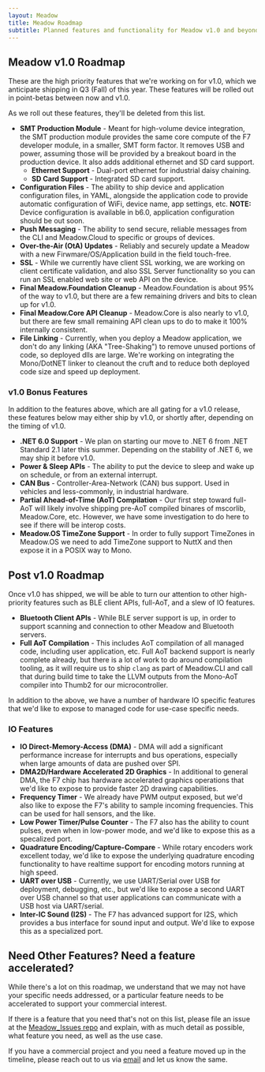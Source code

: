 ```yaml
---
layout: Meadow
title: Meadow Roadmap
subtitle: Planned features and functionality for Meadow v1.0 and beyond.
---
```


## Meadow v1.0 Roadmap

These are the high priority features that we're working on for v1.0, which we anticipate shipping in Q3 (Fall) of this year. These features will be rolled out in point-betas between now and v1.0.

As we roll out these features, they'll be deleted from this list.

 * **SMT Production Module** - Meant for high-volume device integration, the SMT production module provides the same core compute of the F7 developer module, in a smaller, SMT form factor. It removes USB and power, assuming those will be provided by a breakout board in the production device. It also adds additional ethernet and SD card support.
   * **Ethernet Support** - Dual-port ethernet for industrial daisy chaining.
   * **SD Card Support** - Integrated SD card support.
 * **Configuration Files** - The ability to ship device and application configuration files, in YAML, alongside the application code to provide automatic configuration of WiFi, device name, app settings, etc. **NOTE:** Device configuration is available in b6.0, application configuration should be out soon.
 * **Push Messaging** - The ability to send secure, reliable messages from the CLI and Meadow.Cloud to specific or groups of devices.
 * **Over-the-Air (OtA) Updates** - Reliably and securely update a Meadow with a new Firwmare/OS/Application build in the field touch-free.
 * **SSL** - While we currently have client SSL working, we are working on client certificate validation, and also SSL Server functionality so you can run an SSL enabled web site or web API on the device.
 * **Final Meadow.Foundation Cleanup** - Meadow.Foundation is about 95% of the way to v1.0, but there are a few remaining drivers and bits to clean up for v1.0.
 * **Final Meadow.Core API Cleanup** - Meadow.Core is also nearly to v1.0, but there are few small remaining API clean ups to do to make it 100% internally consistent.
 * **File Linking** - Currently, when you deploy a Meadow application, we don't do any linking (AKA "Tree-Shaking") to remove unused portions of code, so deployed dlls are large. We're working on integrating the Mono/DotNET linker to cleanout the cruft and to reduce both deployed code size and speed up deployment.
 
### v1.0 Bonus Features

In addition to the features above, which are all gating for a v1.0 release, these features below may either ship by v1.0, or shortly after, depending on the timing of v1.0.
 
 * **.NET 6.0 Support** - We plan on starting our move to .NET 6 from .NET Standard 2.1 later this summer. Depending on the stability of .NET 6, we may ship it before v1.0.
 * **Power & Sleep APIs** - The ability to put the device to sleep and wake up on schedule, or from an external interrupt.
 * **CAN Bus** - Controller-Area-Network (CAN) bus support. Used in vehicles and less-commonly, in industrial hardware.
 * **Partial Ahead-of-Time (AoT) Compilation** - Our first step toward full-AoT will likely involve shipping pre-AoT compiled binares of mscorlib, Meadow.Core, etc. However, we have some investigation to do here to see if there will be interop costs.
 * **Meadow.OS TimeZone Support** - In order to fully support TimeZones in Meadow.OS we need to add TimeZone support to NuttX and then expose it in a POSIX way to Mono.

## Post v1.0 Roadmap

Once v1.0 has shipped, we will be able to turn our attention to other high-priority features such as BLE client APIs, full-AoT, and a slew of IO features.

 * **Bluetooth Client APIs** - While BLE server support is up, in order to support scanning and connection to other Meadow and Bluetooth servers.
 * **Full AoT Compilation** - This includes AoT compilation of all managed code, including user application, etc. Full AoT backend support is nearly complete already, but there is a lot of work to do around compilation tooling, as it will require us to ship `clang` as part of Meadow.CLI and call that during build time to take the LLVM outputs from the Mono-AoT compiler into Thumb2 for our microcontroller.

In addition to the above, we have a number of hardware IO specific features that we'd like to expose to managed code for use-case specific needs.

### IO Features
 * **IO Direct-Memory-Access (DMA)** - DMA will add a significant performance increase for interrupts and bus operations, especially when large amounts of data are pushed over SPI.
 * **DMA2D/Hardware Accelerated 2D Graphics** - In additional to general DMA, the F7 chip has hardware accelerated graphics operations that we'd like to expose to provide faster 2D drawing capabilities.
 * **Frequency Timer** - We already have PWM output exposed, but we'd also like to expose the F7's ability to sample incoming frequencies. This can be used for hall sensors, and the like.
 * **Low Power Timer/Pulse Counter** - The F7 also has the ability to count pulses, even when in low-power mode, and we'd like to expose this as a specalized port.
 * **Quadrature Encoding/Capture-Compare** - While rotary encoders work excellent today, we'd like to expose the underlying quadrature encoding functionality to have realtime support for encoding motors running at high speed.
 * **UART over USB** - Currently, we use UART/Serial over USB for deployment, debugging, etc., but we'd like to expose a second UART over USB channel so that user applications can communicate with a USB host via UART/serial.
 * **Inter-IC Sound (I2S)** - The F7 has advanced support for I2S, which provides a bus interface for sound input and output. We'd like to expose this as a specialized port.


## Need Other Features? Need a feature accelerated?

While there's a lot on this roadmap, we understand that we may not have your specific needs addressed, or a particular feature needs to be accelerated to support your commercial interest.

If there is a feature that you need that's not on this list, please file an issue at the [Meadow_Issues repo](https://github.com/WildernessLabs/Meadow_Issues/issues) and explain, with as much detail as possible, what feature you need, as well as the use case.

If you have a commercial project and you need a feature moved up in the timeline, please reach out to us via [email](mailto:sales@wildernesslabs.co) and let us know the same.